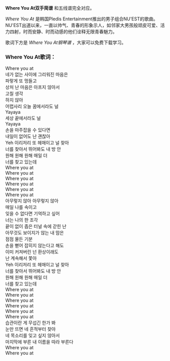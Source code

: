 

**Where You At双手简谱** 和五线谱完全对应。

_Where You At_ 是韩国Pledis
Entertainment推出的男子组合NU'EST的歌曲。NU'EST出道以来，一直以帅气、青春的形象示人，如邻家大男孩般顽皮可爱、活力四射，时而安静、时而动感的他们诠释无限青春魅力。

歌词下方是 _Where You At钢琴谱_ ，大家可以免费下载学习。

### Where You At歌词：

Where you at  
네가 없는 사이에 그리워진 마음은  
파랗게 또 멍들고  
상처 난 마음은 아프지 않아서  
고칠 생각  
하지 않아  
어렵사리 오늘 꿈에서라도 널  
Yayaya  
세상 끝에서라도 널  
Yayaya  
손을 마주잡을 수 있다면  
내일이 없어도 난 괜찮아  
Yeh 이리저리 또 헤매이고 널 찾아  
너를 찾아서 뛰어봐도 내 방 안  
원해 원해 원해 매일 더  
너를 찾고 있는데  
Where you at  
Where you at  
Where you at  
Where you at  
Where you at  
Where you at  
아무렇지 않아 아무렇지 않아  
매일 나를 속이고  
잊을 수 없다면 기억하고 싶어  
너는 나의 한 조각  
끝이 없이 좁은 터널 속에 갇힌 난  
아무것도 보이지가 않는 내 맘은  
점점 물든 기분  
손을 뻗어 잡히지 않는다고 해도  
이미 커져버린 넌 환상이래도  
난 계속해서 쫓아  
Yeh 이리저리 또 헤매이고 널 찾아  
너를 찾아서 뛰어봐도 내 방 안  
원해 원해 원해 매일 더  
너를 찾고 있는데  
Where you at  
Where you at  
Where you at  
Where you at  
Where you at  
Where you at  
습관이란 게 무섭긴 한가 봐  
눈만 뜨면 네 흔적부터 찾아  
네 목소리를 잊고 싶지 않아서  
마지막에 부른 내 이름을 따라 부른다  
Where you at  
Where you at

